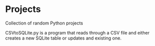 # Projects
Collection of random Python projects

CSVtoSQLite.py is a program that reads through a CSV file and either creates a new SQLite table or updates and existing one.
